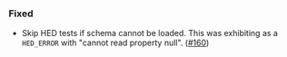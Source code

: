 <!--
A new scriv changelog fragment.

Uncomment the section that is right (remove the HTML comment wrapper).
-->

<!--
### Added

- A bullet item for the Added category.

-->
<!--
### Changed

- A bullet item for the Changed category.

-->

### Fixed

- Skip HED tests if schema cannot be loaded. This was exhibiting
  as a `HED_ERROR` with "cannot read property null". ([#160])

[#160]: https://github.com/bids-standard/bids-validator/pull/160

<!--
### Deprecated

- A bullet item for the Deprecated category.

-->
<!--
### Removed

- A bullet item for the Removed category.

-->
<!--
### Security

- A bullet item for the Security category.

-->
<!--
### Infrastructure

- A bullet item for the Infrastructure category.

-->
